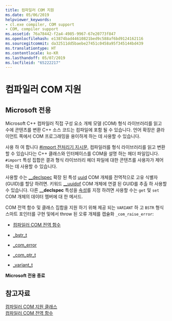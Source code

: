 ```yaml
---
title: 컴파일러 COM 지원
ms.date: 05/06/2019
helpviewer_keywords:
- cl.exe compiler, COM support
- COM, compiler support
ms.assetid: 76a78442-f2a4-4985-9967-67e20773f847
ms.openlocfilehash: e13874bad44610821bed9c588af6bd9124162116
ms.sourcegitcommit: da32511dd5baebe27451c0458a95f345144bd439
ms.translationtype: HT
ms.contentlocale: ko-KR
ms.lasthandoff: 05/07/2019
ms.locfileid: "65222217"
---
```

# <a name="compiler-com-support"></a>컴파일러 COM 지원

## <a name="microsoft-specific"></a>Microsoft 전용

Microsoft C++ 컴파일러 직접 구성 요소 개체 모델 (COM) 형식 라이브러리를 읽고 수에 콘텐츠를 변환 C++ 소스 코드는 컴파일에 포함 될 수 있습니다. 언어 확장은 클라이언트 쪽에서 COM 프로그래밍을 용이하게 하는 데 사용할 수 있습니다.

사용 하 여 합니다 [#import 전처리기 지시문](../preprocessor/hash-import-directive-cpp.md), 컴파일러를 형식 라이브러리를 읽고 변환할 수 있습니다는 C++ 클래스와 인터페이스를 COM을 설명 하는 헤더 파일입니다. `#import` 특성 집합은 결과 형식 라이브러리 헤더 파일에 대한 콘텐츠를 사용자가 제어하는 데 사용할 수 있습니다.

사용할 수는 [__declspec](../cpp/declspec.md) 확장 된 특성 [uuid](../cpp/uuid-cpp.md) COM 개체를 전역적으로 고유 식별자 (GUID)를 할당 하려면. 키워드 [__uuidof](../cpp/uuidof-operator.md) COM 개체에 연결 된 GUID를 추출 하 사용할 수 있습니다. 다른 **__declspec** 특성을 [속성](../cpp/property-cpp.md)를 지정 하려면 사용할 수는 `get` 및 `set` COM 개체의 데이터 멤버에 대 한 메서드.

COM 전역 함수 및 클래스 집합을 지원 하기 위해 제공 되는 `VARIANT` 하 고 `BSTR` 형식 스마트 포인터를 구현 및에서 throw 된 오류 개체를 캡슐화 `_com_raise_error`:

- [컴파일러 COM 전역 함수](../cpp/compiler-com-global-functions.md)

- [_bstr_t](../cpp/bstr-t-class.md)

- [_com_error](../cpp/com-error-class.md)

- [_com_ptr_t](../cpp/com-ptr-t-class.md)

- [_variant_t](../cpp/variant-t-class.md)

**Microsoft 전용 종료**

## <a name="see-also"></a>참고자료

[컴파일러 COM 지원 클래스](../cpp/compiler-com-support-classes.md)<br/>
[컴파일러 COM 전역 함수](../cpp/compiler-com-global-functions.md)
